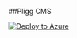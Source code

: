 ##Pligg CMS 

[![Deploy to Azure](http://azuredeploy.net/deploybutton.png)](https://azuredeploy.net/)

